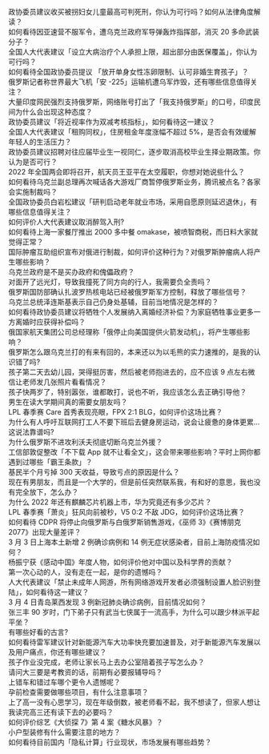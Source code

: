 政协委员建议收买被拐妇女儿童最高可判死刑，你认为可行吗？如何从法律角度解读？  
如何看待因亚速营不服军令，遭乌克兰政府军导弹轰炸指挥部，消灭 20 多命武装分子？  
全国人大代表建议「设立大病治疗个人承担上限，超出部分由医保覆盖」，你认为可行吗？  
如何看待全国政协委员提议 「放开单身女性冻卵限制、认可非婚生育孩子」？  
俄罗斯记者称世界最大飞机「安 -225」运输机遭乌军炸毁，还有哪些信息值得关注？  
大量印度网民强烈支持俄罗斯，网络账号打出了「我支持俄罗斯」的口号，印度民间为什么会出现这种态度？  
政协委员建议「将近视率作为双减考核指标」，如何看待这一建议？  
全国人大代表建议「租购同权」，住房租金年度涨幅不超过 5%，是否会有效缓解年轻人的生活压力？  
政协委员建议招聘对往应届毕业生一视同仁，逐步取消高校毕业生择业期政策。你认为是否可行？  
2022 年全国两会即将召开，航天员王亚平在太空履职，你想对她说些什么？  
如何看待乌克兰副总理再次喊话各大游戏厂商暂停俄罗斯业务，腾讯被点名？各家会实施制裁吗？  
全国政协委员白岩松建议「研判启动老年就业市场，采用自愿原则延迟退休」，有哪些信息值得关注？  
如何评价人大代表建议取消醉驾入刑?  
如何看待上海一家餐厅推出 2000 多中餐 omakase，被喷智商税，而日料大家就觉得正常？  
国际肿瘤互助组织宣布对俄进行制裁，如何评价这种行为？对俄罗斯肿瘤病人将产生哪些影响？  
乌克兰政府是不是买办政府和傀儡政府？  
对面开了远光灯，导致我撞死了同方向的行人，我需要负全责吗？  
俄罗斯国防部确认扎波罗热核电站已经被俄罗斯军方控制，释放了哪些信号？  
乌克兰总统泽连斯基表示自己仍身处基辅，目前当地情况是怎样的？  
如何看待政协委员建议将牺牲个人发展纳入离婚经济补偿？为家庭牺牲事业更多一方离婚时应获得补偿吗？  
俄国家航天集团公司总经理称「俄停止向美国提供火箭发动机」，将产生哪些影响？  
俄罗斯怎么跟乌克兰打的有来有回的，本来还以为以毛熊的实力速推的，是我的认识错了吗?  
孩子第二天去幼儿园，哭得挺厉害，然后被老师抱进去的，应不应该 9 点左右微信让老师发几张照片看看情况？  
孩子快两岁了，特别嚣张，谁都敢打，说也不听，我应该怎么去正确引导他？  
男生在读大学期间真的需要女朋友吗？  
LPL 春季赛 Care 首秀表现亮眼，FPX 2:1 BLG，如何评价这场比赛？  
为什么有人呼吁互联网打工人不要下班后去健身房运动，说会让疲惫的身体更累…这说法靠谱吗?  
为什么俄罗斯不进攻利沃夫彻底切断乌克兰外援？  
工信部敦促整改「不下载 App 就不让看全文」，这会带来哪些影响？平时上网你都遇到过哪些「霸王条款」？  
基民半个月亏掉 300 天收益，导致亏点的原因是什么？  
现在有男朋友，而且是一个大学的，但是前任突然联系我，有和好的意思，我也没有完全放下，怎么办？  
为什么 2022 年还有麒麟芯片机器上市，华为究竟还有多少芯片？  
LPL 春季赛「萧炎」狂风向前被秒，V5 0:2 不敌 JDG，如何评价这场比赛？  
如何看待 CDPR 将停止向俄罗斯与白俄罗斯销售游戏，《巫师 3》《赛博朋克 2077》出现大量差评？  
3 月 3 日上海本土新增 2 例确诊病例和 14 例无症状感染者，目前上海防疫情况如何？  
杨振宁获《感动中国》年度人物，如何评价他对中国以及科学界的贡献？  
第一次心动的人，没有走在一起，是你的遗憾吗？  
人大代表建议「禁止未成年人网游，所有网络游戏开发者必须强制设置人脸识别登陆」，如何看待这一建议？  
3 月 4 日青岛莱西发现 3 例新冠肺炎确诊病例，目前情况如何？  
张三丰 90 岁时，门下弟子只有武当七侠属于一流高手，为什么可以跟少林派平起平坐？  
有哪些好看的古言?  
如何看待雷军建议针对新能源汽车大功率快充要加速普及，对于新能源汽车发展以及用户痛点，你还有哪些建议？  
孩子作业没完成，老师让家长马上去办公室陪着孩子写怎么办？  
请问大三要是考教资的话，前期有必要报辅导吗？  
上错车和错过车哪个更令人遗憾呢？  
孕前检查需要做哪些项目，有什么注意事项？  
上了高一没有心思学习，现在年级倒数，被老师看不起，我不想读了，但家人想让我读完高三还有读下去的必要吗？  
如何评价综艺《大侦探 7》第 4 案《糖水风暴》？  
小户型装修有什么需要注意的地方？  
如何看待目前国内「隐私计算」行业现状，市场发展有哪些趋势？  
